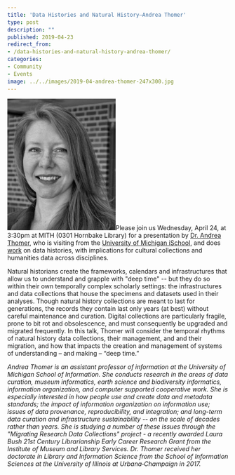```yaml
---
title: 'Data Histories and Natural History—Andrea Thomer'
type: post
description: ""
published: 2019-04-23
redirect_from: 
- /data-histories-and-natural-history-andrea-thomer/
categories:
- Community
- Events
image: ../../images/2019-04-andrea-thomer-247x300.jpg
---
```

![](../../images/2019-04-andrea-thomer-247x300.jpg)Please join us Wednesday, April 24, at 3:30pm at MITH (0301 Hornbake Library) for a presentation by [Dr. Andrea Thomer](https://sites.google.com/umich.edu/akthomer//), who is visiting from the [University of Michigan iSchool](https://www.si.umich.edu/), and does [work](https://scholar.google.com/citations?user=dagYfuQAAAAJ&hl=en) on data histories, with implications for cultural collections and humanities data across disciplines.

Natural historians create the frameworks, calendars and infrastructures that allow us to understand and grapple with "deep time" -- but they do so within their own temporally complex scholarly settings: the infrastructures and data collections that house the specimens and datasets used in their analyses. Though natural history collections are meant to last for generations, the records they contain last only years (at best) without careful maintenance and curation. Digital collections are particularly fragile, prone to bit rot and obsolescence, and must consequently be upgraded and migrated frequently. In this talk, Thomer will consider the temporal rhythms of natural history data collections, their management, and and their migration, and how that impacts the creation and management of systems of understanding – and making – “deep time.”

_Andrea Thomer is an assistant professor of information at the University of Michigan School of Information. She conducts research in the areas of data curation, museum informatics, earth science and biodiversity informatics, information organization, and computer supported cooperative work. She is especially interested in how people use and create data and metadata standards; the impact of information organization on information use; issues of data provenance, reproducibility, and integration; and long-term data curation and infrastructure sustainability -- on the scale of decades rather than years. She is studying a number of these issues through the "Migrating Research Data Collections" project - a recently awarded Laura Bush 21st Century Librarianship Early Career Research Grant from the Institute of Museum and Library Services. Dr. Thomer received her doctorate in Library and Information Science from the School of Information Sciences at the University of Illinois at Urbana‐Champaign in 2017._
